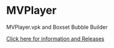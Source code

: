 # MVPlayer
MVPlayer.vpk and Boxset Bubble Builder

[Click here for information and Releases](https://github.com/AntHJ/Boxset-Bubble-Creator/releases)
